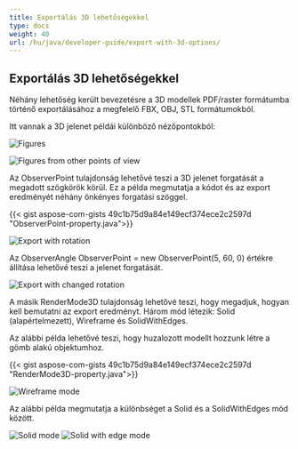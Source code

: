 ```yaml
---
title: Exportálás 3D lehetőségekkel
type: docs
weight: 40
url: /hu/java/developer-guide/export-with-3d-options/
---
```


## **Exportálás 3D lehetőségekkel**

Néhány lehetőség került bevezetésre a 3D modellek PDF/raster formátumba történő exportálásához a megfelelő FBX, OBJ, STL formátumokból.

Itt vannak a 3D jelenet példái különböző nézőpontokból:

![Figures](/cad/_assets/guide/3d/fig1.png)

![Figures from other points of view](/cad/_assets/guide/3d/fig2.png)

Az ObserverPoint tulajdonság lehetővé teszi a 3D jelenet forgatását a megadott szögkörök körül. Ez a példa megmutatja a kódot és az export eredményét néhány önkényes forgatási szöggel.

{{< gist aspose-com-gists 49c1b75d9a84e149ecf374ece2c2597d "ObserverPoint-property.java">}}

![Export with rotation](/cad/_assets/guide/3d/fig3.png)

Az ObserverAngle ObserverPoint = new ObserverPoint(5, 60, 0) értékre állítása lehetővé teszi a jelenet forgatását.

![Export with changed rotation](/cad/_assets/guide/3d/fig4.png)

A másik RenderMode3D tulajdonság lehetővé teszi, hogy megadjuk, hogyan kell bemutatni az export eredményt. Három mód létezik: Solid (alapértelmezett), Wireframe és SolidWithEdges.

Az alábbi példa lehetővé teszi, hogy huzalozott modellt hozzunk létre a gömb alakú objektumhoz.

{{< gist aspose-com-gists 49c1b75d9a84e149ecf374ece2c2597d "RenderMode3D-property.java">}}

![Wireframe mode](/cad/_assets/guide/3d/fig5.png)

Az alábbi példa megmutatja a különbséget a Solid és a SolidWithEdges mód között.

![Solid mode](/cad/_assets/guide/3d/fig6.png)
![Solid with edge mode](/cad/_assets/guide/3d/fig7.png)
